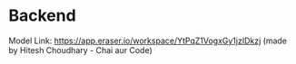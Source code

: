 # Backend

Model Link: https://app.eraser.io/workspace/YtPqZ1VogxGy1jzIDkzj (made by Hitesh Choudhary - Chai aur Code)